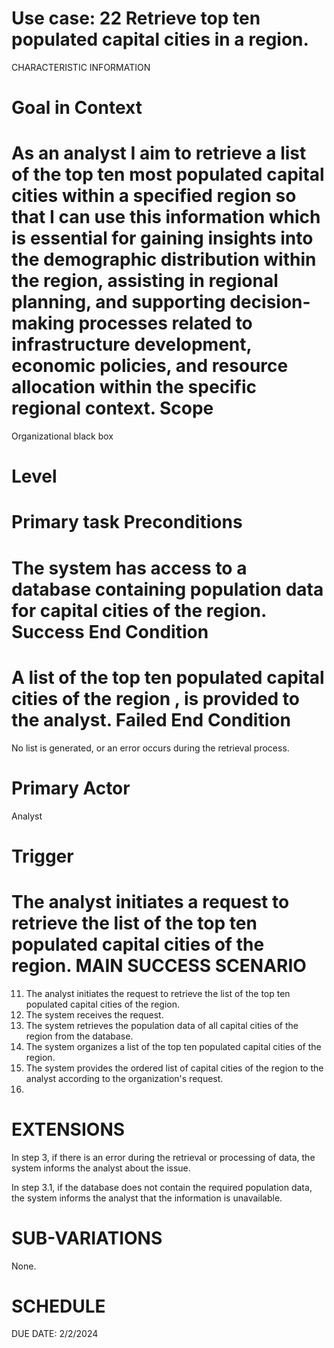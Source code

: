 Use case: 22 Retrieve top ten populated capital cities in a region. 
==============================================================================

CHARACTERISTIC INFORMATION


Goal in Context
==============================================================================
As an analyst I aim to retrieve a list of the top ten most populated capital cities within a specified region so that I can use this information which  is essential for gaining insights into the demographic distribution within the region, assisting in regional planning, and supporting decision-making processes related to infrastructure development, economic policies, and resource allocation within the specific regional context.
Scope
==============================================================================


Organizational black box

Level
==============================================================================

Primary task
Preconditions
==============================================================================


The system has access to a database containing population data for capital cities of the region. 
Success End Condition
==============================================================================

A list of the top ten populated capital cities of the region ,  is provided to the analyst.
Failed End Condition
==============================================================================


No list is generated, or an error occurs during the retrieval process.

Primary Actor
==============================================================================


 Analyst

Trigger
==================
The analyst initiates a request to retrieve the list of the top ten populated capital cities of the region.
MAIN SUCCESS SCENARIO
==============================
11.  The analyst initiates the request to retrieve the list of the top ten populated capital cities of the region.
12.  The system receives the request.
13.  The system retrieves the population data of all capital cities of the region from the database.
14.  The system organizes a list of the top ten populated capital cities of the region.
8.  The system provides the ordered list of capital cities of the region to the analyst according to the organization's request.
15.  

EXTENSIONS
==============================================================================


In step 3, if there is an error during the retrieval or processing of data, the system informs the analyst about the issue.

In step 3.1, if the database does not contain the required population data, the system informs the analyst that the information is unavailable.


SUB-VARIATIONS
==============================================================================


None.

SCHEDULE
==============================================================================


DUE DATE: 2/2/2024
